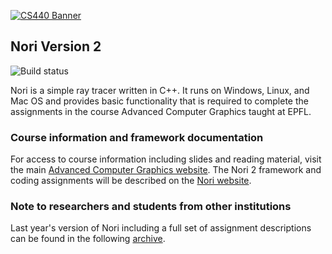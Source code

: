 [![CS440 Banner](https://rgl.s3.eu-central-1.amazonaws.com/media/uploads/wjakob/2017/02/16/cs440-logo_web.jpg)](https://rgl.s3.eu-central-1.amazonaws.com/media/uploads/wjakob/2017/02/20/cs440-rgl.jpg)

## Nori Version 2
![Build status](https://github.com/wjakob/nori/workflows/Build/badge.svg)

Nori is a simple ray tracer written in C++. It runs on Windows, Linux, and
Mac OS and provides basic functionality that is required to complete the
assignments in the course Advanced Computer Graphics taught at EPFL.

### Course information and framework documentation

For access to course information including slides and reading material, visit the main [Advanced Computer Graphics website](https://rgl.epfl.ch/courses/ACG17). The Nori 2 framework and coding assignments will be described on the [Nori website](https://wjakob.github.io/nori).

### Note to researchers and students from other institutions

Last year's version of Nori including a full set of assignment descriptions can
be found in the following [archive](https://github.com/wjakob/nori-old).
